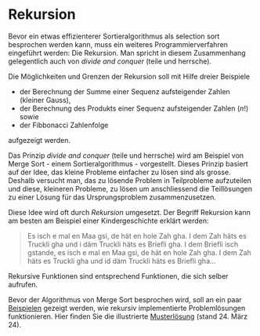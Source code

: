 # Rekursion

Bevor ein etwas effizienterer Sortieralgorithmus als selection sort besprochen
werden kann, muss ein weiteres Programmierverfahren eingeführt werden: Die
Rekursion. Man spricht in diesem Zusammenhang gelegentlich auch von *divide and
conquer* (teile und herrsche).

Die Möglichkeiten und Grenzen der Rekursion soll mit Hilfe dreier Beispiele

* der Berechnung der Summe einer Sequenz aufsteigender Zahlen (kleiner Gauss),
* der Berechnung des Produkts einer Sequenz aufsteigender Zahlen ($n!$) sowie
* der Fibbonacci Zahlenfolge

aufgezeigt werden.

Das Prinzip *divide and conquer* (teile und herrsche) wird am Beispiel
von Merge Sort - einem Sortieralgorithmus - vorgestellt.
Dieses Prinzip basiert auf der Idee, das kleine Probleme einfacher zu
lösen sind als grosse. Deshalb versucht man, das zu lösende Problem in
Teilprobleme aufzuteilen und diese, kleineren Probleme, zu lösen um
anschliessend die Teillösungen zu einer Lösung für das Ursprungsproblem
zusammenzusetzen. 

Diese Idee wird oft durch *Rekursion* umgesetzt. Der Begriff Rekursion
kann am besten am Beispiel einer Kindergeschichte erklärt werden:

>Es isch e mal en Maa gsi, de hät en hole Zah gha. I dem Zah häts es
>Truckli gha und i däm Truckli häts es Briefli gha. I dem Briefli isch
>gstande, es isch e mal en Maa gsi, de hät en hole Zah gha. I dem Zah
>häts es Truckli gha und id däm Truckli häts es Briefli gha...

Rekursive Funktionen sind entsprechend Funktionen, die sich selber
aufrufen. 

Bevor der Algorithmus von Merge Sort besprochen wird, soll an ein paar 
[Beispielen](https://colab.research.google.com/github/I-gW-23-27/Skript/blob/main/docs/240312/src/rekursion.ipynb) 
gezeigt werden, wie rekursiv implementierte Problemlösungen
funktionieren. Hier finden Sie die illustrierte
[Musterlösung](https://colab.research.google.com/github/I-gW-23-27/Skript/blob/main/docs/240312/src/rekursion_muloe.ipynb)
(stand 24. März 24).

